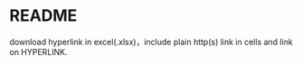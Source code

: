 # README

download hyperlink in excel(.xlsx)，include plain http(s) link in cells and link on HYPERLINK.
